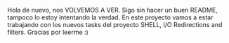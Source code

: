 Hola de nuevo, nos VOLVEMOS A VER.  Sigo sin hacer un buen README, tampoco lo estoy intentando la verdad.  En este proyecto 
vamos a estar trabajando con los nuevos tasks del proyecto SHELL, I/O Redirections and filters.  Gracias por leerme :)
